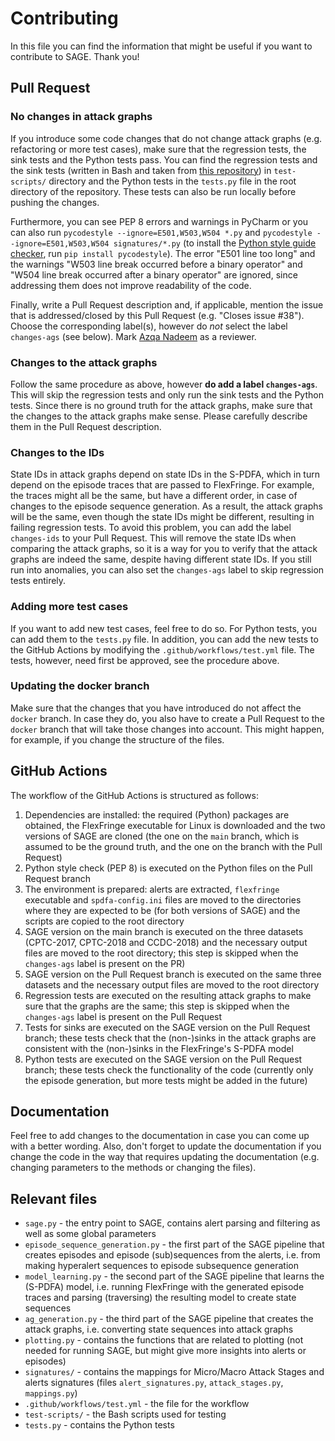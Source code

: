 # Contributing

In this file you can find the information that might be useful if you want to contribute to SAGE. Thank you!

## Pull Request

### No changes in attack graphs

If you introduce some code changes that do not change attack graphs (e.g. refactoring or more test cases), make sure that the regression tests, the sink tests and the Python tests pass. You can find the regression tests and the sink tests (written in Bash and taken from [this repository](https://github.com/jzelenjak/research-project)) in `test-scripts/` directory and the Python tests in the `tests.py` file in the root directory of the repository. These tests can also be run locally before pushing the changes.

Furthermore, you can see PEP 8 errors and warnings in PyCharm or you can also run `pycodestyle --ignore=E501,W503,W504 *.py` and `pycodestyle --ignore=E501,W503,W504 signatures/*.py` (to install the [Python style guide checker](https://pycodestyle.pycqa.org/en/latest/), run `pip install pycodestyle`). The error "E501 line too long" and the warnings "W503 line break occurred before a binary operator" and "W504 line break occurred after a binary operator" are ignored, since addressing them does not improve readability of the code.

Finally, write a Pull Request description and, if applicable, mention the issue that is addressed/closed by this Pull Request (e.g. "Closes issue #38"). Choose the corresponding label(s), however do *not* select the label `changes-ags` (see below). Mark [Azqa Nadeem](https://github.com/azqanadeem) as a reviewer.

### Changes to the attack graphs

Follow the same procedure as above, however **do add a label `changes-ags`**. This will skip the regression tests and only run the sink tests and the Python tests. Since there is no ground truth for the attack graphs, make sure that the changes to the attack graphs make sense. Please carefully describe them in the Pull Request description.

### Changes to the IDs

State IDs in attack graphs depend on state IDs in the S-PDFA, which in turn depend on the episode traces that are passed to FlexFringe. For example, the traces might all be the same, but have a different order, in case of changes to the episode sequence generation. As a result, the attack graphs will be the same, even though the state IDs might be different, resulting in failing regression tests. To avoid this problem, you can add the label `changes-ids` to your Pull Request. This will remove the state IDs when comparing the attack graphs, so it is a way for you to verify that the attack graphs are indeed the same, despite having different state IDs. If you still run into anomalies, you can also set the `changes-ags` label to skip regression tests entirely.

### Adding more test cases

If you want to add new test cases, feel free to do so. For Python tests, you can add them to the `tests.py` file. In addition, you can add the new tests to the GitHub Actions by modifying the `.github/workflows/test.yml` file. The tests, however, need first be approved, see the procedure above.

### Updating the docker branch

Make sure that the changes that you have introduced do not affect the `docker` branch. In case they do, you also have to create a Pull Request to the `docker` branch that will take those changes into account. This might happen, for example, if you change the structure of the files.

## GitHub Actions

The workflow of the GitHub Actions is structured as follows:

1. Dependencies are installed: the required (Python) packages are obtained, the FlexFringe executable for Linux is downloaded and the two versions of SAGE are cloned (the one on the `main` branch, which is assumed to be the ground truth, and the one on the branch with the Pull Request)
2. Python style check (PEP 8) is executed on the Python files on the Pull Request branch
3. The environment is prepared: alerts are extracted, `flexfringe` executable and `spdfa-config.ini` files are moved to the directories where they are expected to be (for both versions of SAGE) and the scripts are copied to the root directory
4. SAGE version on the main branch is executed on the three datasets (CPTC-2017, CPTC-2018 and CCDC-2018) and the necessary output files are moved to the root directory; this step is skipped when the `changes-ags` label is present on the PR)
5. SAGE version on the Pull Request branch is executed on the same three datasets and the necessary output files are moved to the root directory
6. Regression tests are executed on the resulting attack graphs to make sure that the graphs are the same; this step is skipped when the `changes-ags` label is present on the Pull Request
7. Tests for sinks are executed on the SAGE version on the Pull Request branch; these tests check that the (non-)sinks in the attack graphs are consistent with the (non-)sinks in the FlexFringe's S-PDFA model
8. Python tests are executed on the SAGE version on the Pull Request branch; these tests check the functionality of the code (currently only the episode generation, but more tests might be added in the future)

## Documentation

Feel free to add changes to the documentation in case you can come up with a better wording. Also, don't forget to update the documentation if you change the code in the way that requires updating the documentation (e.g. changing parameters to the methods or changing the files).

## Relevant files

- `sage.py` - the entry point to SAGE, contains alert parsing and filtering as well as some global parameters
- `episode_sequence_generation.py` - the first part of the SAGE pipeline that creates episodes and episode (sub)sequences from the alerts, i.e. from making hyperalert sequences to episode subsequence generation
- `model_learning.py` - the second part of the SAGE pipeline that learns the (S-PDFA) model, i.e. running FlexFringe with the generated episode traces and parsing (traversing) the resulting model to create state sequences
- `ag_generation.py` - the third part of the SAGE pipeline that creates the attack graphs, i.e. converting state sequences into attack graphs
- `plotting.py` - contains the functions that are related to plotting (not needed for running SAGE, but might give more insights into alerts or episodes)
- `signatures/` - contains the mappings for Micro/Macro Attack Stages and alerts signatures (files `alert_signatures.py`, `attack_stages.py`, `mappings.py`)
- `.github/workflows/test.yml` - the file for the workflow
- `test-scripts/` - the Bash scripts used for testing
- `tests.py` - contains the Python tests

